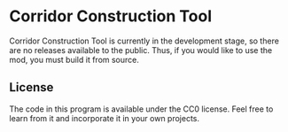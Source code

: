 # Corridor Construction Tool
Corridor Construction Tool is currently in the development stage, so there are no releases available to the public. Thus, if you would like to use the mod, you must build it from source.

## License
The code in this program is available under the CC0 license. Feel free to learn from it and incorporate it in your own projects.

